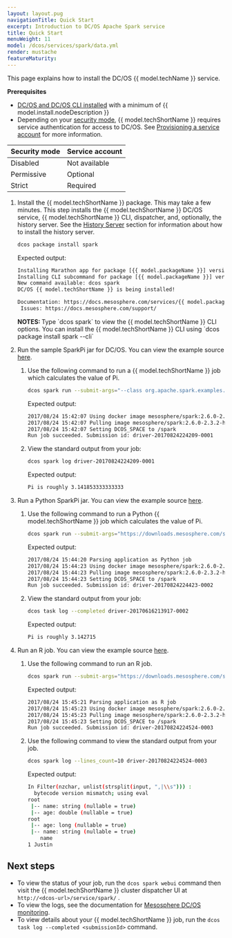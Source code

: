 ```yaml
---
layout: layout.pug
navigationTitle: Quick Start
excerpt: Introduction to DC/OS Apache Spark service
title: Quick Start
menuWeight: 11
model: /dcos/services/spark/data.yml
render: mustache
featureMaturity:
---
```


This page explains how to install the DC/OS {{ model.techName }} service.

**Prerequisites**

* [DC/OS and DC/OS CLI installed](/1.12/installing/) with a minimum of {{ model.install.nodeDescription }}
* Depending on your [security mode](/1.12/security/ent/), {{ model.techShortName }} requires service authentication for access to DC/OS. See [Provisioning a service account](/services/spark/2.6.0-2.3.2/security/#provision-a-service-account) for more information.

| Security mode | Service account |
|---------------|-----------------------|
| Disabled      | Not available   |
| Permissive    | Optional   |
| Strict        | Required |

1. Install the {{ model.techShortName }} package. This may take a few minutes. This step installs the {{ model.techShortName }} DC/OS service, {{ model.techShortName }} CLI, dispatcher, and, optionally, the history server. See the [History Server](/services/spark/2.6.0-2.3.2/history-server/#installing-hdfs) section for information about how to install the history server.

    ```bash
    dcos package install spark
    ```

    Expected output:

   ```bash
   Installing Marathon app for package [{{ model.packageName }}] version [2.6.0-2.3.2]
   Installing CLI subcommand for package [{{ model.packageName }}] version [2.6.0-2.3.2]
   New command available: dcos spark
   DC/OS {{ model.techShortName }} is being installed!
   
   Documentation: https://docs.mesosphere.com/services/{{ model.packageName }}/
    Issues: https://docs.mesosphere.com/support/
   ```


    <p class="message--note"><strong>NOTES: </strong> Type `dcos spark` to view the {{ model.techShortName }} CLI options. You can install the {{ model.techShortName }} CLI using `dcos package install spark --cli`</p>

1. Run the sample SparkPi jar for DC/OS. You can view the example source [here](https://downloads.mesosphere.com/spark/assets/spark-examples_2.11-2.3.2.jar).

    1. Use the following command to run a {{ model.techShortName }} job which calculates the value of Pi. 

        ```bash
        dcos spark run --submit-args="--class org.apache.spark.examples.SparkPi https://downloads.mesosphere.com/spark/assets/spark-examples_2.11-2.0.1.jar 30"
        ```

        Expected output:

        ```bash
        2017/08/24 15:42:07 Using docker image mesosphere/spark:2.6.0-2.3.2-hadoop-2.7 for drivers
        2017/08/24 15:42:07 Pulling image mesosphere/spark:2.6.0-2.3.2-hadoop-2.7 for executors, by default. To bypass set spark.mesos.executor.docker.forcePullImage=false
        2017/08/24 15:42:07 Setting DCOS_SPACE to /spark
        Run job succeeded. Submission id: driver-20170824224209-0001
        ```

    1. View the standard output from your job:

        ```bash
        dcos spark log driver-20170824224209-0001
        ```

        Expected output:

        ```bash
        Pi is roughly 3.141853333333333
        ```

1. Run a Python SparkPi jar. You can view the example source [here](https://downloads.mesosphere.com/spark/examples/pi.py).

    1. Use the following command to run a Python {{ model.techShortName }} job which calculates the value of Pi.

        ```bash
        dcos spark run --submit-args="https://downloads.mesosphere.com/spark/examples/pi.py 30"
        ```

        Expected output:

        ```bash
        2017/08/24 15:44:20 Parsing application as Python job
        2017/08/24 15:44:23 Using docker image mesosphere/spark:2.6.0-2.3.2-hadoop-2.7 for drivers
        2017/08/24 15:44:23 Pulling image mesosphere/spark:2.6.0-2.3.2-hadoop-2.7 for executors, by default. To bypass set spark.mesos.executor.docker.forcePullImage=false
        2017/08/24 15:44:23 Setting DCOS_SPACE to /spark
        Run job succeeded. Submission id: driver-20170824224423-0002
        ```

    1. View the standard output from your job:

        ```bash
        dcos task log --completed driver-20170616213917-0002
        ```

        Expected output:

        ```bash
        Pi is roughly 3.142715
        ```

1. Run an R job. You can view the example source [here](https://downloads.mesosphere.com/spark/examples/dataframe.R).

    1. Use the following command to run an R job. 

        ```bash
        dcos spark run --submit-args="https://downloads.mesosphere.com/spark/examples/dataframe.R"
        ```

        Expected output:

        ```bash
        2017/08/24 15:45:21 Parsing application as R job
        2017/08/24 15:45:23 Using docker image mesosphere/spark:2.6.0-2.3.2-hadoop-2.7 for drivers
        2017/08/24 15:45:23 Pulling image mesosphere/spark:2.6.0-2.3.2-hadoop-2.7 for executors, by default. To bypass set spark.mesos.executor.docker.forcePullImage=false
        2017/08/24 15:45:23 Setting DCOS_SPACE to /spark
        Run job succeeded. Submission id: driver-20170824224524-0003
        ```

    1. Use the following command to view the standard output from your job.

        ```bash
        dcos spark log --lines_count=10 driver-20170824224524-0003
        ```

        Expected output:

        ```bash
        In Filter(nzchar, unlist(strsplit(input, ",|\\s"))) :
          bytecode version mismatch; using eval
        root
         |-- name: string (nullable = true)
         |-- age: double (nullable = true)
        root
         |-- age: long (nullable = true)
         |-- name: string (nullable = true)
            name
        1 Justin        
        ```

## Next steps

- To view the status of your job, run the `dcos spark webui` command then visit the {{ model.techShortName }} cluster dispatcher UI at `http://<dcos-url>/service/spark/` .
- To view the logs, see the documentation for [Mesosphere DC/OS monitoring](https://docs.mesosphere.com/1.12/monitoring/logging/).
- To view details about your {{ model.techShortName }} job, run the `dcos task log --completed <submissionId>` command.
